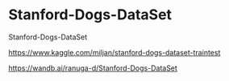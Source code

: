 # Stanford-Dogs-DataSet
Stanford-Dogs-DataSet

https://www.kaggle.com/miljan/stanford-dogs-dataset-traintest

https://wandb.ai/ranuga-d/Stanford-Dogs-DataSet
